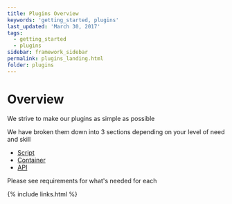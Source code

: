 ```yaml
---
title: Plugins Overview
keywords: 'getting_started, plugins'
last_updated: 'March 30, 2017'
tags:
  - getting_started
  - plugins
sidebar: framework_sidebar
permalink: plugins_landing.html
folder: plugins
---
```


# Overview

We strive to make our plugins as simple as possible

We have broken them down into 3 sections depending on your level of need and skill

-   [Script](https://imperiallabs.github.io/plugins_script.html)
-   [Container](https://imperiallabs.github.io/plugins_container.html)
-   [API](https://imperiallabs.github.io/plugins_api.html)

Please see requirements for what's needed for each

{% include links.html %}
